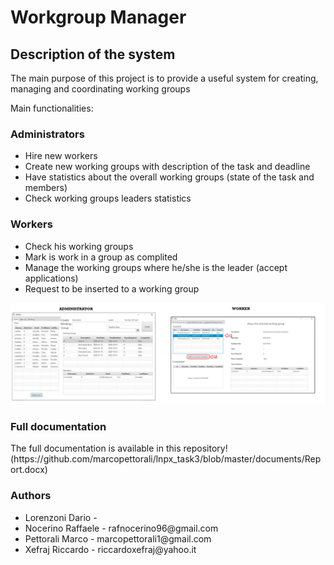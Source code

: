 # Workgroup Manager

## Description of the system

<p>The main purpose of this project is to provide a useful system for creating, managing and coordinating working groups</p> 
<p> Main functionalities:</p>
<h3> Administrators </h3>
<ul>
  <li>Hire new workers</li>
  <li>Create new working groups with description of the task and deadline</li>
  <li>Have statistics about the overall working groups (state of the task and members)</li>
  <li>Check working groups leaders statistics</li>
</ul>
<h3> Workers </h3>
<ul>
  <li>Check his working groups</li>
  <li>Mark is work in a group as complited </li>
  <li>Manage the working groups where he/she is the leader (accept applications) </li>
  <li>Request to be inserted to a working group </li>
</ul>

![picture](https://github.com/marcopettorali/lnpx_task3/blob/master/documents/usecase_diagram/task3_interface.png)

### Full documentation
<p> The full documentation is available in this repository! (https://github.com/marcopettorali/lnpx_task3/blob/master/documents/Report.docx)</p>

### Authors 
<ul>
<li> Lorenzoni Dario  -  </li>
<li> Nocerino Raffaele - rafnocerino96@gmail.com</li>
<li> Pettorali Marco   - marcopettorali1@gmail.com</li>
<li> Xefraj Riccardo   - riccardoxefraj@yahoo.it</li>
</ul>
